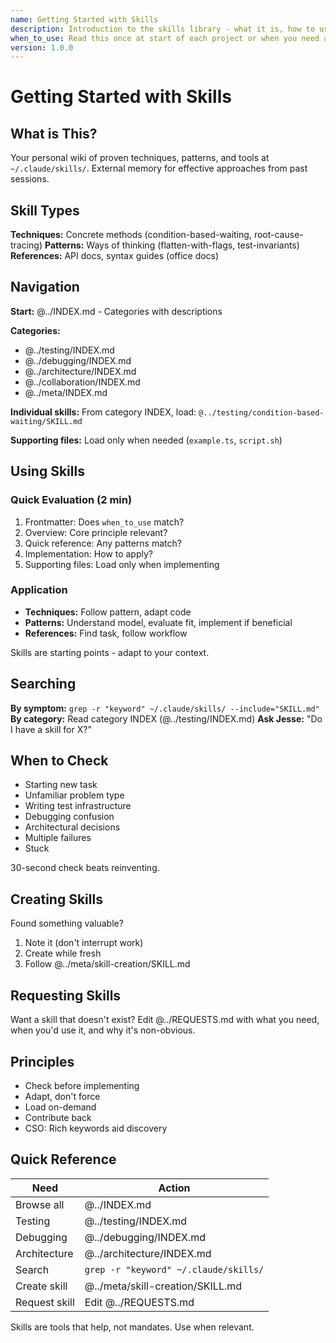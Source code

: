 ```yaml
---
name: Getting Started with Skills
description: Introduction to the skills library - what it is, how to use it, how to contribute
when_to_use: Read this once at start of each project or when you need a refresher
version: 1.0.0
---
```


# Getting Started with Skills

## What is This?

Your personal wiki of proven techniques, patterns, and tools at `~/.claude/skills/`. External memory for effective approaches from past sessions.

## Skill Types

**Techniques:** Concrete methods (condition-based-waiting, root-cause-tracing)
**Patterns:** Ways of thinking (flatten-with-flags, test-invariants)
**References:** API docs, syntax guides (office docs)

## Navigation

**Start:** @../INDEX.md - Categories with descriptions

**Categories:**
- @../testing/INDEX.md
- @../debugging/INDEX.md
- @../architecture/INDEX.md
- @../collaboration/INDEX.md
- @../meta/INDEX.md

**Individual skills:** From category INDEX, load: `@../testing/condition-based-waiting/SKILL.md`

**Supporting files:** Load only when needed (`example.ts`, `script.sh`)

## Using Skills

### Quick Evaluation (2 min)
1. Frontmatter: Does `when_to_use` match?
2. Overview: Core principle relevant?
3. Quick reference: Any patterns match?
4. Implementation: How to apply?
5. Supporting files: Load only when implementing

### Application
- **Techniques:** Follow pattern, adapt code
- **Patterns:** Understand model, evaluate fit, implement if beneficial
- **References:** Find task, follow workflow

Skills are starting points - adapt to your context.

## Searching

**By symptom:** `grep -r "keyword" ~/.claude/skills/ --include="SKILL.md"`
**By category:** Read category INDEX (@../testing/INDEX.md)
**Ask Jesse:** "Do I have a skill for X?"

## When to Check

- Starting new task
- Unfamiliar problem type
- Writing test infrastructure
- Debugging confusion
- Architectural decisions
- Multiple failures
- Stuck

30-second check beats reinventing.

## Creating Skills

Found something valuable?
1. Note it (don't interrupt work)
2. Create while fresh
3. Follow @../meta/skill-creation/SKILL.md

## Requesting Skills

Want a skill that doesn't exist? Edit @../REQUESTS.md with what you need, when you'd use it, and why it's non-obvious.

## Principles

- Check before implementing
- Adapt, don't force
- Load on-demand
- Contribute back
- CSO: Rich keywords aid discovery

## Quick Reference

| Need | Action |
|------|--------|
| Browse all | @../INDEX.md |
| Testing | @../testing/INDEX.md |
| Debugging | @../debugging/INDEX.md |
| Architecture | @../architecture/INDEX.md |
| Search | `grep -r "keyword" ~/.claude/skills/` |
| Create skill | @../meta/skill-creation/SKILL.md |
| Request skill | Edit @../REQUESTS.md |

Skills are tools that help, not mandates. Use when relevant.
